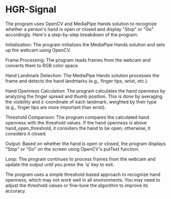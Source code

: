 # HGR-Signal
The program uses OpenCV and MediaPipe Hands solution to recognize whether a person's hand is open or closed and display "Stop" or "Go" accordingly. Here's a step-by-step breakdown of the program:

Initialization: The program initializes the MediaPipe Hands solution and sets up the webcam using OpenCV.

Frame Processing: The program reads frames from the webcam and converts them to RGB color space.

Hand Landmark Detection: The MediaPipe Hands solution processes the frame and detects the hand landmarks (e.g., finger tips, wrist, etc.).

Hand Openness Calculation: The program calculates the hand openness by analyzing the finger spread and thumb position. This is done by averaging the visibility and z-coordinate of each landmark, weighted by their type (e.g., finger tips are more important than wrist).

Threshold Comparison: The program compares the calculated hand openness with the threshold values. If the hand openness is above hand_open_threshold, it considers the hand to be open; otherwise, it considers it closed.

Output: Based on whether the hand is open or closed, the program displays "Stop" or "Go" on the screen using OpenCV's putText function.

Loop: The program continues to process frames from the webcam and update the output until you press the 'q' key to exit.

The program uses a simple threshold-based approach to recognize hand openness, which may not work well in all environments. You may need to adjust the threshold values or fine-tune the algorithm to improve its accuracy.
